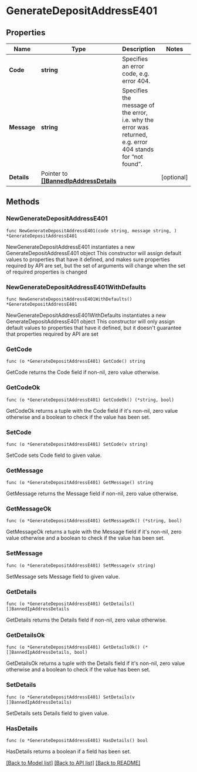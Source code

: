 # GenerateDepositAddressE401

## Properties

Name | Type | Description | Notes
------------ | ------------- | ------------- | -------------
**Code** | **string** | Specifies an error code, e.g. error 404. | 
**Message** | **string** | Specifies the message of the error, i.e. why the error was returned, e.g. error 404 stands for “not found”. | 
**Details** | Pointer to [**[]BannedIpAddressDetails**](BannedIpAddressDetails.md) |  | [optional] 

## Methods

### NewGenerateDepositAddressE401

`func NewGenerateDepositAddressE401(code string, message string, ) *GenerateDepositAddressE401`

NewGenerateDepositAddressE401 instantiates a new GenerateDepositAddressE401 object
This constructor will assign default values to properties that have it defined,
and makes sure properties required by API are set, but the set of arguments
will change when the set of required properties is changed

### NewGenerateDepositAddressE401WithDefaults

`func NewGenerateDepositAddressE401WithDefaults() *GenerateDepositAddressE401`

NewGenerateDepositAddressE401WithDefaults instantiates a new GenerateDepositAddressE401 object
This constructor will only assign default values to properties that have it defined,
but it doesn't guarantee that properties required by API are set

### GetCode

`func (o *GenerateDepositAddressE401) GetCode() string`

GetCode returns the Code field if non-nil, zero value otherwise.

### GetCodeOk

`func (o *GenerateDepositAddressE401) GetCodeOk() (*string, bool)`

GetCodeOk returns a tuple with the Code field if it's non-nil, zero value otherwise
and a boolean to check if the value has been set.

### SetCode

`func (o *GenerateDepositAddressE401) SetCode(v string)`

SetCode sets Code field to given value.


### GetMessage

`func (o *GenerateDepositAddressE401) GetMessage() string`

GetMessage returns the Message field if non-nil, zero value otherwise.

### GetMessageOk

`func (o *GenerateDepositAddressE401) GetMessageOk() (*string, bool)`

GetMessageOk returns a tuple with the Message field if it's non-nil, zero value otherwise
and a boolean to check if the value has been set.

### SetMessage

`func (o *GenerateDepositAddressE401) SetMessage(v string)`

SetMessage sets Message field to given value.


### GetDetails

`func (o *GenerateDepositAddressE401) GetDetails() []BannedIpAddressDetails`

GetDetails returns the Details field if non-nil, zero value otherwise.

### GetDetailsOk

`func (o *GenerateDepositAddressE401) GetDetailsOk() (*[]BannedIpAddressDetails, bool)`

GetDetailsOk returns a tuple with the Details field if it's non-nil, zero value otherwise
and a boolean to check if the value has been set.

### SetDetails

`func (o *GenerateDepositAddressE401) SetDetails(v []BannedIpAddressDetails)`

SetDetails sets Details field to given value.

### HasDetails

`func (o *GenerateDepositAddressE401) HasDetails() bool`

HasDetails returns a boolean if a field has been set.


[[Back to Model list]](../README.md#documentation-for-models) [[Back to API list]](../README.md#documentation-for-api-endpoints) [[Back to README]](../README.md)


